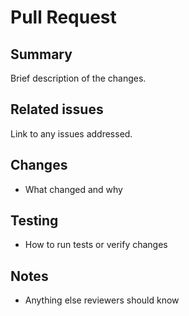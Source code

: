 # Pull Request

## Summary
Brief description of the changes.

## Related issues
Link to any issues addressed.

## Changes
- What changed and why

## Testing
- How to run tests or verify changes

## Notes
- Anything else reviewers should know
